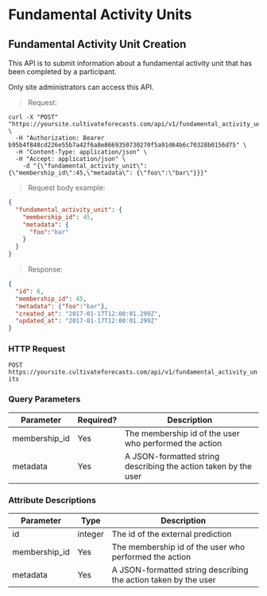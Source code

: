 
# Fundamental Activity Units

## Fundamental Activity Unit Creation

This API is to submit information about a fundamental activity unit that has been completed by a participant.

Only site administrators can access this API.

> Request:

```shell
curl -X "POST" "https://yoursite.cultivateforecasts.com/api/v1/fundamental_activity_units" \
  -H "Authorization: Bearer b95b4f848cd226e55b7a42f6a8e8669350730270f5a91d64b6c70328b0156d75" \
  -H "Content-Type: application/json" \
  -H "Accept: application/json" \
	-d "{\"fundamental_activity_unit\":{\"membership_id\":45,\"metadata\": {\"foo\":\"bar\"}}}"
```

> Request body example:

```json
{
  "fundamental_activity_unit": {
    "membership_id": 45,
    "metadata": {
      "foo":"bar"
    }
  }
}
```


> Response:

```json
{
  "id": 6,
  "membership_id": 45,
  "metadata": {"foo":"bar"},
  "created_at": "2017-01-17T12:00:01.299Z",
  "updated_at": "2017-01-17T12:00:01.299Z"
}
```

### HTTP Request

`POST https://yoursite.cultivateforecasts.com/api/v1/fundamental_activity_units`


### Query Parameters

Parameter | Required? | Description
--------- | --------- | -----------
membership_id | Yes | The membership id of the user who performed the action
metadata | Yes | A JSON-formatted string describing the action taken by the user


### Attribute Descriptions

Parameter | Type | Description
--------- | ------- | -----------
id | integer | The id of the external prediction
membership_id | Yes | The membership id of the user who performed the action
metadata | Yes | A JSON-formatted string describing the action taken by the user
